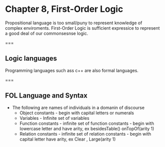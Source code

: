 # Chapter 8, First-Order Logic

Propositional language is too small/puny to represent knowledge of complex enviroments. 
First-Order Logic is sufficient expressice to represent a good deal of our commonsesnse logic.

===

## Logic languages

Programming languages such ass c++ are also formal languages.

===

## FOL Language and Syntax

* The following are names of individuals in a domanin of discourse
  * Object constants - begin with capital letters or numerals 
  * Variables - Infinite set of variables
  * Function constants - infinite set of function constants - begin with lowercase letter and have arity, 
  ex besidesTable()  onTopOf(arity 1) 
  * Relation constants - infinite set of relation constants - begin with capital letter have arity, 
  ex Clear , Large(arity 1)
  


